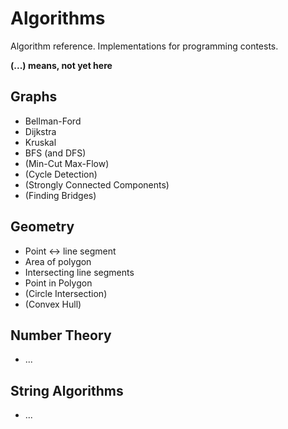 Algorithms
==========

Algorithm reference. Implementations for programming contests.

**(...) means, not yet here**

Graphs
------

- Bellman-Ford
- Dijkstra
- Kruskal
- BFS (and DFS)
- (Min-Cut Max-Flow)
- (Cycle Detection)
- (Strongly Connected Components)
- (Finding Bridges)

Geometry
--------

- Point <-> line segment
- Area of polygon
- Intersecting line segments
- Point in Polygon
- (Circle Intersection)
- (Convex Hull)

Number Theory
-------------

- ...

String Algorithms
-----------------

- ...

